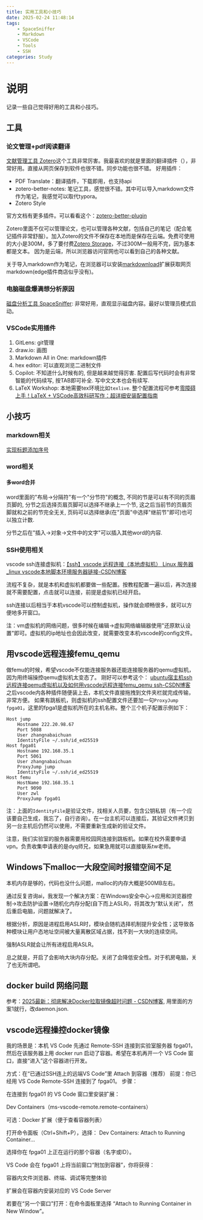```yaml
---
title: 实用工具和小技巧
date: 2025-02-24 11:48:14
tags:
    - SpaceSniffer
    - Markdown
    - VSCode
    - Tools
    - SSH
categories: Study
---
```


# 说明

记录一些自己觉得好用的工具和小技巧。

## 工具

### 论文管理+pdf阅读翻译

[文献管理工具 Zotero](https://lolitasian.blog.csdn.net/article/details/124133119)这个工具非常厉害。我最喜欢的就是里面的翻译插件（），非常好用。直接从网页保存到软件也很不错。同步功能也很不错。
好用插件：

- PDF Translate：翻译插件，下载即用，也支持api
- zotero-better-notes: 笔记工具，感觉很不错。其中可以导入markdown文件作为笔记，我感觉可以取代typora。
- Zotero Style

官方文档有更多插件。可以看看这个：[zotero-better-plugin](https://github.com/jackhanyuan/zotero-better-plugin)

Zotero里面不仅可以管理论文，也可以管理各种文献，包括自己的笔记（配合笔记插件非常舒服）。加入Zotero的文件不保存在本地而是保存在云端。免费可使用的大小是300M，多了要付费[Zotero Storage](https://www.zotero.org/settings/storage?ref=usb)，不过300M一般用不完，因为基本都是文本。
因为是云端，所以浏览器访问官网也可以看到自己的各种文献。

关于导入markdown作为笔记，在浏览器可以安装[markdownload](https://github.com/deathau/markdownload/releases)扩展获取网页markdown(edge插件商店似乎没有)。

### 电脑磁盘爆满想分析原因

[磁盘分析工具 SpaceSniffer](https://sourceforge.net/projects/spacesniffer/): 非常好用，直观显示磁盘内容。最好以管理员模式启动。

### VSCode实用插件

1. GitLens: git管理
2. draw.io: 画图
3. Markdown All in One: markdown插件
4. hex editor: 可以直观浏览二进制文件
5. Copilot: 不知道什么时候有的, 但是越来越觉得厉害. 配置后写代码时会有非常智能的代码续写, 按TAB即可补全. 写中文文本也会有续写.
6. LaTeX Workshop: 本地需要tex环境比如`texlive`. 整个配置流程可参考[零障碍上手！LaTeX + VSCode高效科研写作：超详细安装配置指南](https://blog.csdn.net/LiLiu_YiYu/article/details/146066653)

## 小技巧

### markdown相关

[实现标题添加序号](https://blog.csdn.net/quaer/article/details/140768850)

### word相关

#### 多word合并

word里面的"布局->分隔符"有一个"分节符"的概念, 不同的节是可以有不同的页眉页脚的, 分节之后选择页眉页脚可以选择不继承上一个节, 这之后当前节的页眉页脚就和之前的节完全无关, 页码可以选择继承(在"页面"中选择"继前节"即可)也可以独立计数.

分节之后在"插入->对象->文件中的文字"可以插入其他word的内容.

### SSH使用相关

vscode ssh连接虚拟机：[【ssh】vscode 远程连接（本地虚拟机） Linux 服务器_linux vscode本地脚本环境服务器链接-CSDN博客](https://blog.csdn.net/qq_29856169/article/details/115489702)

流程不复杂，就是本机和虚拟机都要做一些配置。按教程配置一遍以后，再次连接就不需要配置，点击就可以连接，前提是虚拟机已经开启。

ssh连接以后相当于本机vscode可以控制虚拟机，操作就会顺畅很多，就可以方便地多开窗口。

注：vm虚拟机的网络问题，很多时候在编辑->虚拟网络编辑器使用"还原默认设置"即可。虚拟机的ip地址也会因此改变，就需要改变本机vscode的config文件。

## 用vscode远程连接femu_qemu

做femu的时候，希望vscode不仅能连接服务器还能连接服务器的qemu虚拟机，因为用终端操控qemu虚拟机太变态了。
刚好可以参考这个：
[ubuntu宿主机ssh远程连接qemu虚拟机以及如何用vscode远程连接femu_qemu ssh-CSDN博客](https://blog.csdn.net/bijie1196/article/details/130761190)
之后vscode内各种插件随便装上去，本机文件直接拖拽到文件夹栏就完成传输，非常方便。
如果有跳板机，则虚拟机的ssh配置文件还要加一句`ProxyJump fpga01`，这里的fpga1是虚拟机所在的主机名称。整个三个机子配置示例如下：
```
Host jump
    Hostname 222.20.98.67
    Port 5088
    User zhangnabaichuan
    IdentityFile ~/.ssh/id_ed25519
Host fpga01
    Hostname 192.168.35.1
    Port 5061
    User zhangnabaichuan
    ProxyJump jump
    IdentityFile ~/.ssh/id_ed25519
Host femu
    HostName 192.168.35.1
    Port 9090
    User zwl
    ProxyJump fpga01
```

注：上面的`IdentityFile`是验证文件，找相关人员要，包含公钥私钥（有一个应该要自己生成，我忘了，自行咨询）。在一台主机可以连接后，其验证文件拷贝到另一台主机后仍然可以使用，不需要重新生成新的验证文件。

注意，我们实验室的服务器需要用校园网连接到跳板机。如果在校外需要申请vpn。负责收集申请表的是dyq师兄，如果急用就可以直接联系tw老师。

## Windows下malloc一大段空间时报错空间不足

本机内存是够的，代码也没什么问题，malloc的内存大概是500MB左右。

通过反复咨询ai，我发现一个解决方案：在Windows安全中心->应用和浏览器控制->攻击防护设置->随机化内存分配(自下而上ASLR)，将其改为“默认关闭”，
然后重启电脑，问题就解决了。

根据分析，原因是进程启用ASLR时，模块会随机选择机制提升安全性；这导致各种模块让用户态地址空间被大量离散区域占据，找不到一大块的连续空间。

强制ASLR就会让所有进程启用ASLR。

总之就是，开启了会影响大块内存分配。关闭了会降低安全性。对于机房电脑，关了也无所谓吧。

## docker build 网络问题

参考：[2025最新：彻底解决Docker拉取镜像超时问题 - CSDN博客](https://blog.csdn.net/haohaizi_liu/article/details/151582431), 用里面的方案1就行，改daemon.json.

## vscode远程操控docker镜像

我的场景是：本机 VS Code 先通过 Remote-SSH 连接到实验室服务器 fpga01，然后在该服务器上用 docker run 启动了容器。希望在本机再开一个 VS Code 窗口，直接“进入”这个容器进行开发。

方式：在“已通过SSH连上的远端VS Code”里 Attach 到容器（推荐）
前提：你已经用 VS Code Remote-SSH 连接到了 fpga01。
步骤：

在连接到 fpga01 的 VS Code 窗口里安装扩展：

Dev Containers（ms-vscode-remote.remote-containers）

可选：Docker 扩展（便于查看容器列表）

打开命令面板（Ctrl+Shift+P），选择：
Dev Containers: Attach to Running Container...

选择你在 fpga01 上正在运行的那个容器（名字或ID）。

VS Code 会在 fpga01 上将当前窗口“附加到容器”，你将获得：

容器内文件浏览器、终端、调试等完整体验

扩展会在容器内安装对应的 VS Code Server

若要在“另一个窗口”打开：在命令面板里选择 “Attach to Running Container in New Window”。

